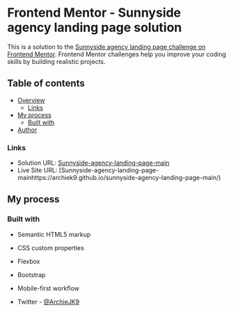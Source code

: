 # Frontend Mentor - Sunnyside agency landing page solution

This is a solution to the [Sunnyside agency landing page challenge on Frontend Mentor](https://www.frontendmentor.io/challenges/sunnyside-agency-landing-page-7yVs3B6ef). Frontend Mentor challenges help you improve your coding skills by building realistic projects.

## Table of contents

- [Overview](#overview)
  - [Links](#links)
- [My process](#my-process)
  - [Built with](#built-with)
- [Author](#author)


### Links

- Solution URL: [Sunnyside-agency-landing-page-main](https://github.com/ArchieK9/sunnyside-agency-landing-page-main)
- Live Site URL: [Sunnyside-agency-landing-page-mainhttps://archiek9.github.io/sunnyside-agency-landing-page-main/)

## My process

### Built with

- Semantic HTML5 markup
- CSS custom properties
- Flexbox
- Bootstrap
- Mobile-first workflow


- Twitter - [@ArchieJK9](https://twitter.com/ArchieJK9)
